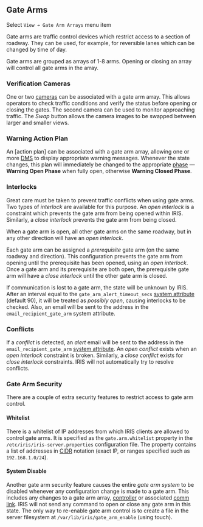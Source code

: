 ## Gate Arms

Select `View ➔ Gate Arm Arrays` menu item

Gate arms are traffic control devices which restrict access to a section of
roadway.  They can be used, for example, for reversible lanes which can be
changed by time of day.

Gate arms are grouped as arrays of 1-8 arms.  Opening or closing an array will
control all gate arms in the array.

### Verification Cameras

One or two [cameras] can be associated with a gate arm array.  This allows
operators to check traffic conditions and verify the status before opening or
closing the gates.  The second camera can be used to monitor approaching
traffic.  The _Swap_ button allows the camera images to be swapped between
larger and smaller views.

### Warning Action Plan

An [action plan] can be associated with a gate arm array, allowing one or more
[DMS] to display appropriate warning messages.  Whenever the state changes, this
plan will immediately be changed to the appropriate [phase] — **Warning Open
Phase** when fully open, otherwise **Warning Closed Phase**.

### Interlocks

Great care must be taken to prevent traffic conflicts when using gate arms.  Two
types of _interlock_ are available for this purpose.  An _open interlock_ is a
constraint which prevents the gate arm from being opened within IRIS.
Similarly, a _close interlock_ prevents the gate arm from being closed.

When a gate arm is open, all other gate arms on the same roadway, but in any
other direction will have an _open interlock_.

Each gate arm can be assigned a _prerequisite_ gate arm (on the same roadway and
direction).  This configuration prevents the gate arm from opening until the
prerequisite has been opened, using an _open interlock_.  Once a gate arm and
its prerequisite are both open, the prerequisite gate arm will have a _close
interlock_ until the other gate arm is closed.

If communication is lost to a gate arm, the state will be unknown by IRIS.
After an interval equal to the `gate_arm_alert_timeout_secs` [system attribute]
(default 90), it will be treated as _possibly open_, causing interlocks to be
checked.  Also, an email will be sent to the address in the
`email_recipient_gate_arm` system attribute.

### Conflicts

If a _conflict_ is detected, an _alert_ email will be sent to the address in the
`email_recipient_gate_arm` [system attribute].  An _open conflict_ exists when
an _open interlock_ constraint is broken.  Similarly, a _close conflict_ exists
for _close interlock_ constraints.  IRIS will not automatically try to resolve
conflicts.

### Gate Arm Security

There are a couple of extra security features to restrict access to gate arm
control.

#### Whitelist

There is a whitelist of IP addresses from which IRIS clients are allowed to
control gate arms.  It is specified as the `gate.arm.whitelist` property in the
`/etc/iris/iris-server.properties` configuration file.  The property contains a
list of addresses in [CIDR] notation (exact IP, or ranges specified such as
`192.168.1.0/24`).

#### System Disable

Another gate arm security feature causes the entire _gate arm system_ to be
disabled whenever any configuration change is made to a gate arm.  This includes
any changes to a gate arm array, [controller] or associated [comm link].  IRIS
will not send any command to open or close any gate arm in this state.  The only
way to re-enable gate arm control is to create a file in the server filesystem
at `/var/lib/iris/gate_arm_enable` (using touch).


[action plans]: action_plans.html
[cameras]: admin_guide.html#cameras
[CIDR]: https://en.wikipedia.org/wiki/Classless_Inter-Domain_Routing
[comm link]: admin_guide.html#comm_links
[controller]: controllers.html
[DMS]: admin_guide.html#dms
[phase]: action_plans.html#plan-phases
[system attribute]: admin_guide.html#sys_attr
